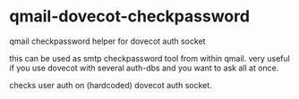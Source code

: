 qmail-dovecot-checkpassword
===========================

qmail checkpassword helper for dovecot auth socket


this can be used as smtp checkpassword tool from within qmail.
very useful if you use dovecot with several auth-dbs and you want to ask all at once.

checks user auth on (hardcoded) dovecot auth socket.

